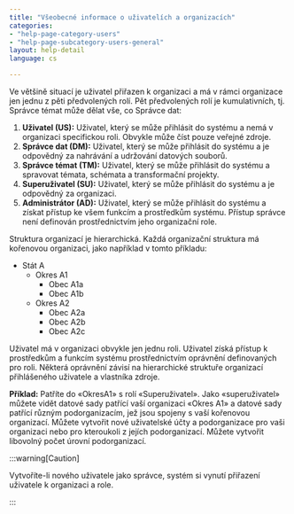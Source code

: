 ```yaml
---
title: "Všeobecné informace o uživatelích a organizacích"
categories:
- "help-page-category-users"
- "help-page-subcategory-users-general"
layout: help-detail
language: cs

---
```


Ve většině situací je uživatel přiřazen k organizaci a má v rámci organizace jen jednu z pěti předvolených rolí. Pět předvolených rolí je kumulativních, tj. Správce témat může dělat vše, co Správce dat:

1.	**Uživatel (US):** Uživatel, který se může přihlásit do systému a nemá v organizaci specifickou roli. Obvykle může číst pouze veřejné zdroje.
2.  **Správce dat (DM):** Uživatel, který se může přihlásit do systému a je odpovědný za nahrávání a udržování datových souborů.
3.  **Správce témat (TM):** Uživatel, který se může přihlásit do systému a spravovat témata, schémata a transformační projekty.
4.  **Superuživatel (SU):** Uživatel, který se může přihlásit do systému a je odpovědný za organizaci.
5.  **Administrátor (AD):** Uživatel, který se může přihlásit do systému a získat přístup ke všem funkcím a prostředkům systému. Přístup správce není definován prostřednictvím jeho organizační role.

Struktura organizací je hierarchická. Každá organizační struktura má kořenovou organizaci, jako například v tomto příkladu:

* Stát A
    * Okres A1
       * Obec A1a
       * Obec A1b
    * Okres A2
       * Obec A2a
       * Obec A2b
       * Obec A2c

Uživatel má v organizaci obvykle jen jednu roli. Uživatel získá přístup k prostředkům a funkcím systému prostřednictvím oprávnění definovaných pro roli. Některá oprávnění závisí na hierarchické struktuře organizací přihlášeného uživatele a vlastníka zdroje.

**Příklad:** Patříte do &laquo;OkresA1&raquo; s rolí &laquo;Superuživatel&raquo;. Jako &laquo;superuživatel&raquo; můžete vidět datové sady patřící vaší organizaci &laquo;Okres A1&raquo; a datové sady patřící různým podorganizacím, jež jsou spojeny s vaší kořenovou organizací. Můžete vytvořit nové uživatelské účty a podorganizace pro vaši organizaci nebo pro kteroukoli z jejích podorganizací. Můžete vytvořit libovolný počet úrovní podorganizací.

:::warning[Caution]

Vytvoříte-li nového uživatele jako správce, systém si vynutí přiřazení uživatele k organizaci a role.

:::


